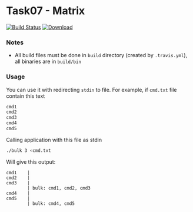 # Task07 - Matrix
[![Build Status](https://travis-ci.com/mkvdv/otus-cpp-2018.svg?branch=task07)](https://travis-ci.com/mkvdv/otus-cpp-2018)
[ ![Download](https://api.bintray.com/packages/mkvdv/otus07/bulk/images/download.svg) ](https://bintray.com/mkvdv/otus07/bulk/_latestVersion)

### Notes
* All build files must be done in `build` directory (created by `.travis.yml`), all binaries are in `build/bin`

### Usage
You can use it with redirecting `stdin` to file. For example, if `cmd.txt` file contain this text
```txt
cmd1
cmd2
cmd3
cmd4
cmd5
```

Calling application with this file as stdin
    
```sh
./bulk 3 <cmd.txt
```

Will give this output:
```
cmd1    |
cmd2    |
cmd3    |
        | bulk: cmd1, cmd2, cmd3
cmd4    |
cmd5    |
        | bulk: cmd4, cmd5

```
